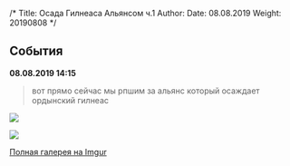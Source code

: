 /*
Title: Осада Гилнеаса Альянсом ч.1
Author:
Date: 08.08.2019
Weight: 20190808
*/

## События
**08.08.2019 14:15**

> вот прямо сейчас мы рпшим за альянс который осаждает ордынский гилнеас

![](https://i.postimg.cc/X7BzwVv2/image.png)

![](https://i.postimg.cc/QdLnmR9j/image.png)

[Полная галерея на Imgur](https://imgur.com/a/2lO5eM5)